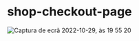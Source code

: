 # shop-checkout-page

![Captura de ecrã 2022-10-29, às 19 55 20](https://user-images.githubusercontent.com/30510167/198848773-468c58fa-8f45-4924-aa58-9f4095ef3719.png)
